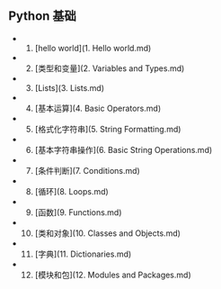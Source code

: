 ## Python 基础

+ 1. [hello world](1. Hello world.md)
+ 2. [类型和变量](2. Variables and Types.md)
+ 3. [Lists](3. Lists.md)
+ 4. [基本运算](4. Basic Operators.md)
+ 5. [格式化字符串](5. String Formatting.md)
+ 6. [基本字符串操作](6. Basic String Operations.md)
+ 7. [条件判断](7. Conditions.md)
+ 8. [循环](8. Loops.md)
+ 9. [函数](9. Functions.md)
+ 10. [类和对象](10. Classes and Objects.md)
+ 11. [字典](11. Dictionaries.md)
+ 12. [模块和包](12. Modules and Packages.md)
